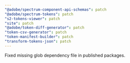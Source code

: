 ```yaml
---
"@adobe/spectrum-component-api-schemas": patch
"@adobe/spectrum-tokens": patch
"s2-tokens-viewer": patch
"site": patch
"@adobe/token-diff-generator": patch
"token-csv-generator": patch
"token-manifest-builder": patch
"transform-tokens-json": patch
---
```


Fixed missing glob dependency file in published packages.
